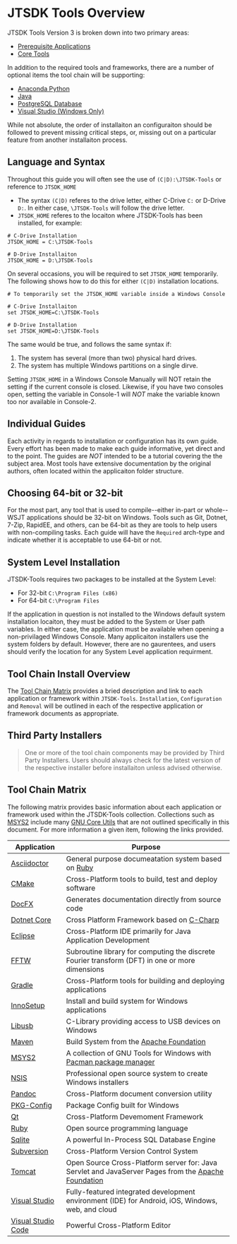 # JTSDK Tools Overview

JTSDK Tools Version 3 is broken down into two primary areas:
* [Prerequisite Applications](guides/tool-chain-installation.md#prerequisite-applications)
* [Core Tools](guides/tool-chain-installation.md#core-tools-installation)

In addition to the required tools and frameworks, there are a number of optional
items the tool chain will be supporting:

* [Anaconda Python](guides/install-anaconda-python.md)
* [Java](guides/install-java.md)
* [PostgreSQL Database](guides/install-postgresql.md)
* [Visual Studio (Windows Only)](guides/install-visual-studio.md)

While not absolute, the order of installaiton an configuraiton should be
followed to prevent missing critical steps, or, missing out on a particular
feature from another installaiton process.

## Language and Syntax

Throughout this guide you will often see the use of `(C|D):\JTSDK-Tools` or
reference to `JTSDK_HOME`

* The syntax `(C|D)` referes to the drive letter, either C-Drive `C:` or
D-Drive `D:`. In either case, `\JTSDK-Tools` will follow the drive letter.
* `JTSDK_HOME` referes to the locaiton where JTSDK-Tools has been installed,
for example:
```
# C-Drive Installation
JTSDK_HOME = C:\JTSDK-Tools

# D-Drive Installaiton
JTSDK_HOME = D:\JTSDK-Tools
```
On several occasions, you will be required to set `JTSDK_HOME` temporarily. The
following shows how to do this for either `(C|D)` installation locations. 
```
# To temporarily set the JTSDK_HOME variable inside a Windows Console

# C-Drive Installaiton
set JTSDK_HOME=C:\JTSDK-Tools

# D-Drive Installation
set JTSDK_HOME=D:\JTSDK-Tools
```

The same would be true, and follows the same syntax if:
1. The system has several (more than two) physical hard drives.
2. The system has multiple Windows partitions on a single dirve.

Setting `JTSDK_HOME` in a Windows Console Manually will NOT retain the setting
if the current console is closed. Likewise, if you have two consoles open,
setting the variable in Console-1 will *NOT* make the variable known too nor
available in Console-2.

## Individual Guides

Each activity in regards to installation or configuration has its own guide.
Every effort has been made to make each guide informative, yet direct and to the
point. The guides are *NOT* intended to be a tutorial covering the the subject
area. Most tools have extensive documentation by the original authors, often
located within the applicaiton folder structure.

## Choosing 64-bit or 32-bit

For the most part, any tool that is used to compile--either in-part or whole--
WSJT applications should be 32-bit on Windows. Tools such as Git, Dotnet, 7-Zip,
RapidEE, and others, can be 64-bit as they are tools to help users with
non-compiling tasks. Each guide will have the `Required` arch-type and indicate
whether it is acceptable to use 64-bit or not.

## System Level Installation

JTSDK-Tools requires two packages to be installed at the System Level:
* For 32-bit `C:\Program Files (x86)`
* For 64-bit `C:\Program Files`

If the application in question is not installed to the Windows default system
installation locaiton, they must be added to the System or User path variables.
In either case, the application must be available when opening a non-privilaged
Windows Console. Many applicaiton installers use the system folders by default.
However, there are no gaurentees, and users should verify the location for 
any System Level application requirment.

## Tool Chain Install Overview

The [Tool Chain Matrix](#tool-chain-matrix) provides a bried description and link to
each application or framework within `JTSDK-Tools`. `Installation`, `Configuration`
and `Removal` will be outlined in each of the respective application or framework
documents as appropriate.

## Third Party Installers

>One or more of the tool chain components may be provided by Third Party
Installers. Users should always check for the latest version of the respective
installer before installaiton unless advised otherwise.

## Tool Chain Matrix

The following matrix provides basic information about each application or
framework used within the JTSDK-Tools collection. Collections such as [MSYS2](http://www.msys2.org/)
include many [GNU Core Utils](https://www.gnu.org/software/coreutils/coreutils.html)
that are not outlined specifically in this document. For more information a given
item, following the links provided.

| Application | Purpose |
| --- | --- |
| [Asciidoctor](https://asciidoctor.org/docs/) | General purpose documeatation system based on [Ruby](https://www.ruby-lang.org/en/) | 
| [CMake](https://cmake.org/) | Cross-Platform tools to build, test and deploy software |
| [DocFX](https://dotnet.github.io/docfx/) | Generates documentation directly from source code |
| [Dotnet Core](https://docs.microsoft.com/en-us/dotnet/core/index) | Cross Platform Framework based on [C-Charp](https://docs.microsoft.com/en-us/dotnet/csharp/programming-guide/) |
| [Eclipse](https://www.eclipse.org/downloads/) | Cross-Platform IDE primarily for Java Application Development |
| [FFTW](http://fftw.org/) | Subroutine library for computing the discrete Fourier transform (DFT) in one or more dimensions |
| [Gradle](https://gradle.org/) | Cross-Platform tools for building and deploying applications |
| [InnoSetup](http://www.jrsoftware.org/isinfo.php) | Install and build system for Windows applications |
| [Libusb](https://libusb.info/) | C-Library providing access to USB devices on Windows |
| [Maven](https://maven.apache.org/index.html) | Build System from the [Apache Foundation](https://www.apache.org/) |
| [MSYS2](http://www.msys2.org/) | A collection of GNU Tools for Windows with [Pacman package manager](https://wiki.archlinux.org/index.php/Pacman) |
| [NSIS](http://nsis.sourceforge.net/Main_Page) | Professional open source system to create Windows installers |
| [Pandoc](https://pandoc.org/index.html) | Cross-Platform document conversion utility |
| [PKG-Config](https://sourceforge.net/projects/pkgconfiglite/) | Package Config built for Windows |
| [Qt](https://www.qt.io/) | Cross-Platform Devemoment Framework |
| [Ruby](https://www.ruby-lang.org/en/) | Open source programming language |
| [Sqlite](https://sqlite.org/about.html) | A powerful In-Process SQL Database Engine  |
| [Subversion](http://svnbook.red-bean.com/en/1.6/svn.intro.whatis.html) | Cross-Platform Version Control System |
| [Tomcat](https://tomcat.apache.org/) | Open Source Cross-Platform server for: Java Servlet and JavaServer Pages from the [Apache Foundation](https://www.apache.org/) |
| [Visual Studio](https://www.visualstudio.com/vs/) | Fully-featured integrated development environment (IDE) for Android, iOS, Windows, web, and cloud |
| [Visual Studio Code](https://code.visualstudio.com/docs/supporting/faq#_what-is-the-difference-between-vs-code-and-vs-community) |Powerful Cross-Platform Editor |
